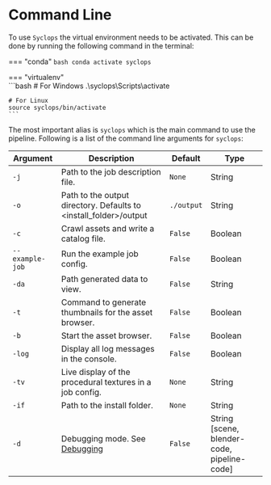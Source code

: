 # Command Line
To use `Syclops` the virtual environment needs to be activated. This can be done by running the following command in the terminal:

=== "conda"
    ```bash
    conda activate syclops
    ```

=== "virtualenv"    
    ```bash
    # For Windows
    .\syclops\Scripts\activate

    # For Linux
    source syclops/bin/activate
    ```

The most important alias is `syclops` which is the main command to use the pipeline.
Following is a list of the command line arguments for `syclops`:

| Argument | Description | Default | Type |
| --- | --- | --- | --- |
| `-j` | Path to the job description file. | `None` | String |
| `-o` | Path to the output directory. Defaults to <install_folder>/output | `./output` | String |
| `-c` | Crawl assets and write a catalog file. | `False` | Boolean |
| `--example-job` | Run the example job config. | `False` | Boolean |
| `-da` | Path generated data to view. | `False` | String |
| `-t` | Command to generate thumbnails for the asset browser. | `False` | Boolean |
| `-b` | Start the asset browser. | `False` | Boolean |
| `-log` | Display all log messages in the console. | `False` | Boolean |
| `-tv` | Live display of the procedural textures in a job config. | `None` | String |
| `-if` | Path to the install folder. | `None` | String |
| `-d` | Debugging mode. See [Debugging](/developement/debugging) | `False` | String [scene, blender-code, pipeline-code]
